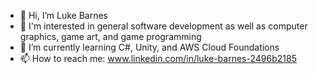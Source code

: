 - 👋 Hi, I’m Luke Barnes
- 👀 I'm interested in general software development as well as computer graphics, game art, and game programming
- 🌱 I’m currently learning C#, Unity, and AWS Cloud Foundations
- 📫 How to reach me: www.linkedin.com/in/luke-barnes-2496b2185
